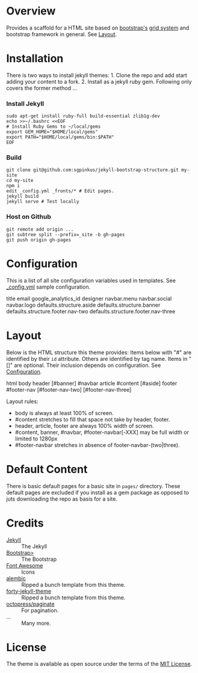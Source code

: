 # Overview
Provides a scaffold for a HTML site based on [bootstrap's](https://getbootstrap.com/docs/3.3/) [grid system](https://getbootstrap.com/docs/3.3/css/#grid) and bootstrap framework in general. See [Layout](#layout).

# Installation
There is two ways to install jekyll themes: 1. Clone the repo and add start adding your content to a fork. 2. Install as a jekyll ruby gem. Following only covers the former method ...

### Install Jekyll
```
sudo apt-get install ruby-full build-essential zlib1g-dev
echo >>~/.bashrc <<EOF
# Install Ruby Gems to ~/local/gems
export GEM_HOME="$HOME/local/gems"
export PATH="$HOME/local/gems/bin:$PATH"
EOF
```

### Build
```
git clone git@github.com:sgpinkus/jekyll-bootstrap-structure.git my-site
cd my-site
npm i
edit _config.yml _fronts/* # Edit pages.
jekyll build
jekyll serve # Test locally
```

### Host on Github
```
git remote add origin ...
git subtree split --prefix=_site -b gh-pages
git push origin gh-pages
```

# Configuration
This is a list of all site configuration variables used in templates. See [_config.yml](_config.yml) sample configuration.

  title
  email
  google_analytics_id
  designer
  navbar.menu
  navbar.social
  navbar.logo
  defaults.structure.aside
  defaults.structure.banner
  defaults.structure.footer.nav-two
  defaults.structure.footer.nav-three

# Layout
Below is the HTML structure this theme provides: Items below with "#" are identified by their `id` attribute. Others are identified by tag name. Items in "[]" are optional. Their inclusion depends on configuration. See [Configuration](#configuration).

  html
    body
      header
        [#banner]
        #navbar
      article
        #content
        [#aside]
      footer
        #footer-nav
        [#footer-nav-two]
        [#footer-nav-three]

Layout rules:

  + body is always at least 100% of screen.
  + #content stretches to fill that space not take by header, footer.
  + header, article, footer are always 100% width of screen.
  + #content, banner, #navbar, #footer-navbar[-XXX] may be full width or limited to 1280px
  + #footer-navbar stretches in absence of footer-navbar-(two|three).

# Default Content
There is basic default pages for a basic site in `pages/` directory. These default pages are excluded if you install as a gem package as opposed to juts downloading the repo as basis for a site.

# Credits

<dl>
  <dt><a href="https://jekyllrb.com/">Jekyll</a></dt><dd>The Jekyll</dd>
  <dt><a href="https://getbootstrap.com/">Bootstrap></a><dd>The Bootstrap</dd>
  <dt><a href="http://fontawesome.io/">Font Awesome</a></dt><dd>Icons</dd>
  <dt><a href="https://github.com/daviddarnes/alembic">alembic</a></dt><dd>Ripped a bunch template from this theme.</dd>
  <dt><a href="https://gitlab.com/andrewbanchich/forty-jekyll-theme">forty-jekyll-theme</a></dt><dd>Ripped a bunch template from this theme.</dd>
  <dt><a href="https://github.com/octopress/paginate/">octopress/paginate</a></dt><dd>For pagination.</dd>
  <dt>...</dt><dd>Many more.</dd>
<dl>

# License
The theme is available as open source under the terms of the [MIT License](http://opensource.org/licenses/MIT).
